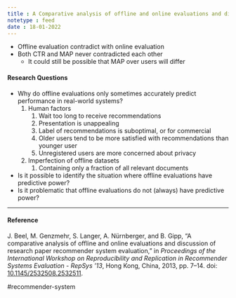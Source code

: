 ```yaml
---
title : A Comparative analysis of offline and online evaluations and discussions of research paper recommender system evaluation
notetype : feed
date : 18-01-2022
---
```




- Offline evaluation contradict with online evaluation
- Both CTR and MAP never contradicted each other
	- It could still be possible that MAP over users will differ


#### Research Questions
- Why do offline evaluations only sometimes accurately predict performance in real-world systems?
	1. Human factors
		1. Wait too long to receive recommendations
		2. Presentation is unappealing 
		3. Label of recommendations is suboptimal, or for commercial 
		4. Older users tend to be more satisfied with recommendations than younger user
		5. Unregistered users are more concerned about privacy
	2. Imperfection of offline datasets
		1. Containing only a fraction of all relevant documents
- Is it possible to identify the situation where offline evaluations have predictive power?
- Is it problematic that offline evaluations do not (always) have predictive power?


---

#### Reference

J. Beel, M. Genzmehr, S. Langer, A. Nürnberger, and B. Gipp, “A comparative analysis of offline and online evaluations and discussion of research paper recommender system evaluation,” in _Proceedings of the International Workshop on Reproducibility and Replication in Recommender Systems Evaluation - RepSys ’13_, Hong Kong, China, 2013, pp. 7–14. doi: [10.1145/2532508.2532511](https://doi.org/10.1145/2532508.2532511).

#recommender-system